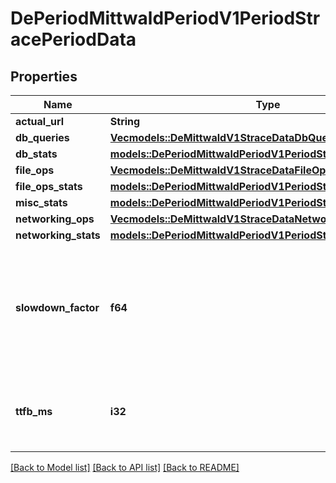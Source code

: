 # DePeriodMittwaldPeriodV1PeriodStracePeriodData

## Properties

Name | Type | Description | Notes
------------ | ------------- | ------------- | -------------
**actual_url** | **String** |  | 
**db_queries** | [**Vec<models::DeMittwaldV1StraceDataDbQueriesInner>**](de_mittwald_v1_strace_Data_dbQueries_inner.md) |  | 
**db_stats** | [**models::DePeriodMittwaldPeriodV1PeriodStracePeriodStatistics**](de.mittwald.v1.strace.Statistics.md) |  | 
**file_ops** | [**Vec<models::DeMittwaldV1StraceDataFileOpsInner>**](de_mittwald_v1_strace_Data_fileOps_inner.md) |  | 
**file_ops_stats** | [**models::DePeriodMittwaldPeriodV1PeriodStracePeriodStatistics**](de.mittwald.v1.strace.Statistics.md) |  | 
**misc_stats** | [**models::DePeriodMittwaldPeriodV1PeriodStracePeriodStatistics**](de.mittwald.v1.strace.Statistics.md) |  | 
**networking_ops** | [**Vec<models::DeMittwaldV1StraceDataNetworkingOpsInner>**](de_mittwald_v1_strace_Data_networkingOps_inner.md) |  | 
**networking_stats** | [**models::DePeriodMittwaldPeriodV1PeriodStracePeriodStatistics**](de.mittwald.v1.strace.Statistics.md) |  | 
**slowdown_factor** | **f64** | Shows how much slower the websites TTFB was when it got traced (1.0 = 100% = same TTFB). | 
**ttfb_ms** | **i32** | Time to first byte in milliseconds while tracing the website. | 

[[Back to Model list]](../README.md#documentation-for-models) [[Back to API list]](../README.md#documentation-for-api-endpoints) [[Back to README]](../README.md)


